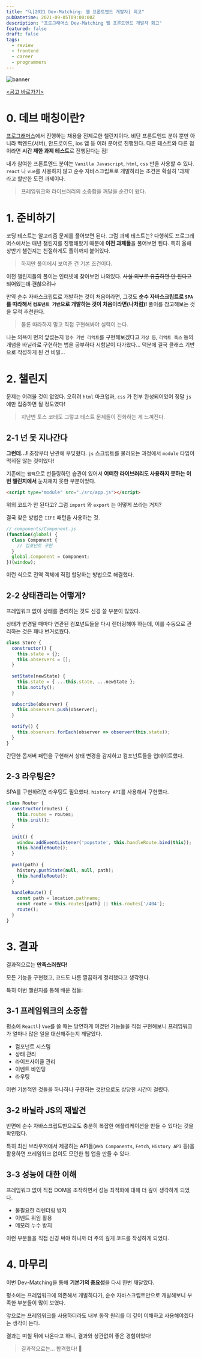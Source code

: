 ```yaml
---
title: "🔍[2021 Dev-Matching: 웹 프론트엔드 개발자] 회고"
pubDatetime: 2021-09-05T09:00:00Z
description: "프로그래머스 Dev-Matching 웹 프론트엔드 개발자 회고"
featured: false
draft: false
tags:
  - review
  - frontend
  - career
  - programmers
---
```


![banner](./b_banner.png)

[<공고 바로가기>](https://programmers.co.kr/competitions/1582)

# 0. 데브 매칭이란?

[프로그래머스](https://programmers.co.kr/competitions)에서 진행하는 채용을 전제로한 챌린지이다.
비단 프론트엔드 분야 뿐만 아니라 백엔드(서버), 안드로이드, ios 앱 등 여러 분야로 진행된다. 다른 테스트와 다른 점이라면 **시간 제한 과제 테스트**로 진행된다는 점!

내가 참여한 프론트엔드 분야는 `Vanilla Javascript`, `html`, `css` 만을 사용할 수 있다. `react` 나 `vue`를 사용하지 않고 순수 자바스크립트로 개발하라는 조건은 확실히 '과제' 라고 할만한 도전 과제이다.

> 프레임워크와 라이브러리의 소중함을 깨달을 순간이 왔다.

# 1. 준비하기

코딩 테스트는 알고리즘 문제를 풀어보면 된다. 그럼 과제 테스트는?
다행히도 프로그래머스에서는 매년 챌린지를 진행해왔기 때문에 **이전 과제들**을 풀어보면 된다. 특히 올해 상반기 챌린지는 친절하게도 풀이까지 붙어있다.

> 하지만 풀이에서 보여준 건 기본 조건이다.

이전 챌린지들의 풀이는 인터넷에 찾아보면 나와있다.
~~사실 외부로 유출하면 안 된다고 되어있는데 괜찮으려나~~

만약 순수 자바스크립트로 개발하는 것이 처음이라면, 그것도 **순수 자바스크립트로 `SPA` 를 따라해서 `컴포넌트 기반`으로 개발하는 것이 처음이라면(나처럼)!** 풀이를 참고해보는 것을 무척 추천한다.

> 물론 따라하지 말고 직접 구현해봐야 실력이 는다.

나는 의욕이 먼저 앞섰는지 `함수 기반 리액트`를 구현해보겠다고 `가상 돔`, `리액트 훅스` 등의 개념을 바닐라로 구현하는 법을 공부하다 시험날이 다가왔다... 덕분에 결국 클래스 기반으로 작성하게 된 건 비밀...

# 2. 챌린지

문제는 어려울 것이 없었다. 오히려 `html` 마크업과, `css` 가 전부 완성되어있어 정말 `js`에만 집중하면 될 정도였다!

> 지난번 토스 코테도 그렇고 테스트 문제들이 진화하는 게 느껴진다.

## 2-1 넌 못 지나간다

**그런데...!** 초장부터 난관에 부딪혔다. `js` 스크립트를 불러오는 과정에서 `module` 타입이 먹히질 않는 것이었다!

기존에는 `웹팩`으로 번들링하던 습관이 있어서 **어떠한 라이브러리도 사용하지 못하는 이번 챌린지에서** 눈치채지 못한 부분이었다.

```html
<script type="module" src="./src/app.js"></script>
```

위의 코드가 안 된다고? 그럼 `import` 와 `export` 는 어떻게 쓰라는 거지?

결국 찾은 방법은 `IIFE` 패턴을 사용하는 것.

```js
// components/Component.js
(function(global) {
  class Component {
    // 컴포넌트 구현
  }
  global.Component = Component;
})(window);
```

이런 식으로 전역 객체에 직접 할당하는 방법으로 해결했다.

## 2-2 상태관리는 어떻게?

프레임워크 없이 상태를 관리하는 것도 신경 쓸 부분이 많았다.

상태가 변경될 때마다 연관된 컴포넌트들을 다시 렌더링해야 하는데, 이를 수동으로 관리하는 것은 꽤나 번거로웠다.

```js
class Store {
  constructor() {
    this.state = {};
    this.observers = [];
  }
  
  setState(newState) {
    this.state = { ...this.state, ...newState };
    this.notify();
  }
  
  subscribe(observer) {
    this.observers.push(observer);
  }
  
  notify() {
    this.observers.forEach(observer => observer(this.state));
  }
}
```

간단한 옵저버 패턴을 구현해서 상태 변경을 감지하고 컴포넌트들을 업데이트했다.

## 2-3 라우팅은?

SPA를 구현하려면 라우팅도 필요했다. `history API`를 사용해서 구현했다.

```js
class Router {
  constructor(routes) {
    this.routes = routes;
    this.init();
  }
  
  init() {
    window.addEventListener('popstate', this.handleRoute.bind(this));
    this.handleRoute();
  }
  
  push(path) {
    history.pushState(null, null, path);
    this.handleRoute();
  }
  
  handleRoute() {
    const path = location.pathname;
    const route = this.routes[path] || this.routes['/404'];
    route();
  }
}
```

# 3. 결과

결과적으로는 **만족스러웠다!** 

모든 기능을 구현했고, 코드도 나름 깔끔하게 정리했다고 생각한다.

특히 이번 챌린지를 통해 배운 점들:

## 3-1 프레임워크의 소중함

평소에 `React`나 `Vue`를 쓸 때는 당연하게 여겼던 기능들을 직접 구현해보니 프레임워크가 얼마나 많은 일을 대신해주는지 깨달았다.

- 컴포넌트 시스템
- 상태 관리
- 라이프사이클 관리
- 이벤트 바인딩
- 라우팅

이런 기본적인 것들을 하나하나 구현하는 것만으로도 상당한 시간이 걸렸다.

## 3-2 바닐라 JS의 재발견

반면에 순수 자바스크립트만으로도 충분히 복잡한 애플리케이션을 만들 수 있다는 것을 확인했다.

특히 최신 브라우저에서 제공하는 API들(`Web Components`, `Fetch`, `History API` 등)을 활용하면 프레임워크 없이도 모던한 웹 앱을 만들 수 있다.

## 3-3 성능에 대한 이해

프레임워크 없이 직접 DOM을 조작하면서 성능 최적화에 대해 더 깊이 생각하게 되었다.

- 불필요한 리렌더링 방지
- 이벤트 위임 활용
- 메모리 누수 방지

이런 부분들을 직접 신경 써야 하니까 더 주의 깊게 코드를 작성하게 되었다.

# 4. 마무리

이번 Dev-Matching을 통해 **기본기의 중요성**을 다시 한번 깨달았다.

평소에는 프레임워크에 의존해서 개발하다가, 순수 자바스크립트만으로 개발해보니 부족한 부분들이 많이 보였다.

앞으로는 프레임워크를 사용하더라도 내부 동작 원리를 더 깊이 이해하고 사용해야겠다는 생각이 든다.

결과는 며칠 뒤에 나온다고 하니, 결과와 상관없이 좋은 경험이었다!

> 결과적으로는... 합격했다! 🎉